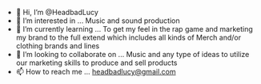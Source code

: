 - 👋 Hi, I’m @HeadbadLucy
- 👀 I’m interested in ... Music and sound production 
- 🌱 I’m currently learning ... To get my feel in the rap game and marketing my brand to the full extend which includes all kinds of Merch and/or clothing brands and lines
- 💞️ I’m looking to collaborate on ... Music and any type of ideas to utilize our marketing skills to produce and sell products 
- 📫 How to reach me ... headbadlucy@gmail.com

<!---
HeadbadLucy/HeadbadLucy is a ✨ special ✨ repository because its `README.md` (this file) appears on your GitHub profile.
You can click the Preview link to take a look at your changes.
--->
